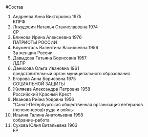 #Состав
1. Андреева Анна Викторовна 1975   
    КПРФ
2. Лнкудович Наталья Станиславовна 1974   
    СР
3. Блинова Ирина Алексеевна 1976   
    ПАТРИОТЫ РОССИИ
4. Блументаль Валентина Васильевна 1956   
    За женщин России
5. Давыдова Татьяна Борисовна 1957   
    ЛДПР
6. Денисова Ольга Ивановна 1961   
    представительный орган муниципального образования
7. Егорова Анна Борисовна 1975   
    СОЦИАЛЬНОЙ ЗАЩИТЫ
8. Жиляева Александра Петровна 1958   
    Российский Красный Крест
9. Иванова Рийна Уодовна 1956   
    "Санкт-Петербургская общественная организация ветеранов (пенсионеров)труда и войны
10. Ильина Галина Анатольевна 1958   
    собрание-работа
11. Сухова Юлия Витальевна 1963   
    ЕР
